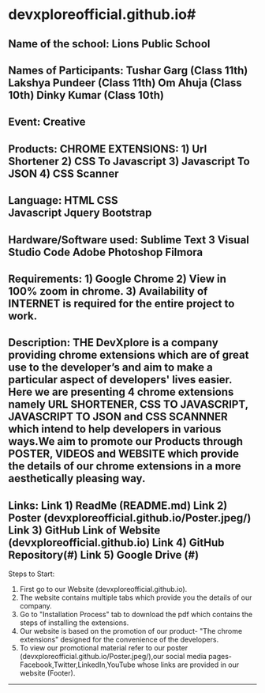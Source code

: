 # devxploreofficial.github.io#
Name of the school:      Lions Public School
----------------------------------------------------------------------------------------------------------------------------
Names of Participants:   Tushar Garg (Class 11th)
                         Lakshya Pundeer (Class 11th) 
                         Om Ahuja (Class 10th)
                         Dinky Kumar (Class 10th)
----------------------------------------------------------------------------------------------------------------------------
Event:                   Creative
----------------------------------------------------------------------------------------------------------------------------
Products:                CHROME EXTENSIONS:
                         1) Url Shortener
                         2) CSS To Javascript
                         3) Javascript To JSON
                         4) CSS Scanner
----------------------------------------------------------------------------------------------------------------------------
Language:                HTML
                         CSS                   
                         Javascript
                         Jquery
                         Bootstrap
----------------------------------------------------------------------------------------------------------------------------
Hardware/Software used:  Sublime Text 3
                         Visual Studio Code
                         Adobe Photoshop
                         Filmora
----------------------------------------------------------------------------------------------------------------------------                                 
Requirements:            1) Google Chrome
                         2) View in 100% zoom in chrome.
                         3) Availability of INTERNET is required for the entire project to work.
----------------------------------------------------------------------------------------------------------------------------
Description:
THE DevXplore is a company providing chrome extensions which are of great use to the developer’s and aim to make a particular aspect of developers' lives easier. Here we are presenting 4 chrome extensions namely URL SHORTENER, CSS TO JAVASCRIPT, JAVASCRIPT TO JSON and CSS SCANNNER which intend to help developers in various ways.We aim to promote our Products through POSTER, VIDEOS and WEBSITE which provide the details of our chrome extensions in a more aesthetically pleasing way.
----------------------------------------------------------------------------------------------------------------------------
Links:
Link 1) ReadMe (README.md)
Link 2) Poster (devxploreofficial.github.io/Poster.jpeg/)
Link 3) GitHub Link of Website (devxploreofficial.github.io)
Link 4) GitHub Repository(#)
Link 5) Google Drive (#)
----------------------------------------------------------------------------------------------------------------------------
Steps to Start:
1) First go to our Website (devxploreofficial.github.io).
2) The website contains multiple tabs which provide you the details of our company.
3) Go to "Installation Process" tab to download the pdf which contains the steps of installing the extensions.
4) Our website is based on the promotion of our product- "The chrome extensions" designed for the convenience of the developers.
5) To view our promotional material refer to our poster (devxploreofficial.github.io/Poster.jpeg/),our social media pages-Facebook,Twitter,LinkedIn,YouTube whose links are provided in our website (Footer). 
----------------------------------------------------------------------------------------------------------------------------
